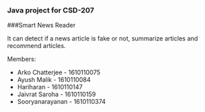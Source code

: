 ### Java project for CSD-207

###Smart News Reader

It can detect if a news article is fake or not, summarize articles and recommend articles.


Members:

* Arko Chatterjee - 1610110075
* Ayush Malik - 1610110084
* Hariharan - 1610110147
* Jaivrat Saroha - 1610110159
* Sooryanarayanan - 1610110374

